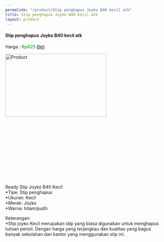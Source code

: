 ```yaml
---
permalink: "/product/Stip penghapus Joyko B40 kecil atk"
title: Stip penghapus Joyko B40 kecil atk
layout: product
---
```


#### Stip penghapus Joyko B40 kecil atk
Harga : <span style="color:#42b549">**Rp625**</span>  <a class="btn btn-success" href="http://api.whatsapp.com/send?phone={{site.whatsapp}}&text=kak saya mau beli {{page.title}} () 1 buah bayarnya di kampus ia kak %3A)" style="width:100px;">Beli</a>

<image src="{{site.baseurl}}/img/Stip penghapus Joyko B40 kecil atk.jpg" alt="Product" width="80%" height="50%" style="max-width:400px;max-height:400px"/>

Ready Stip Joyko B40 Kecil  
*Tipe: Stip penghapus  
*Ukuran: Kecil  
*Merek: Joyko  
*Warna: hitam/putih  
  
Keterangan:  
*Stip joyko Kecil merupakan stip yang biasa digunakan untuk menghapus tulisan pensil. Dengan harga yang terjangkau dan kualitas yang bagus banyak sekolahan dan kantor yang menggunakan stip ini.